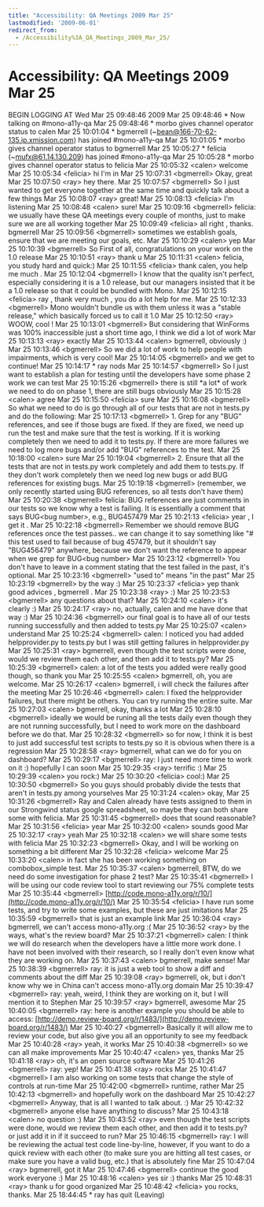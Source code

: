 ```yaml
---
title: "Accessibility: QA Meetings 2009 Mar 25"
lastmodified: '2009-06-01'
redirect_from:
  - /Accessibility%3A_QA_Meetings_2009_Mar_25/
---
```


Accessibility: QA Meetings 2009 Mar 25
======================================

BEGIN LOGGING AT Wed Mar 25 09:48:46 2009
 Mar 25 09:48:46 \* Now talking on #mono-a11y-qa
 Mar 25 09:48:46 \* morbo gives channel operator status to calen
 Mar 25 10:01:04 \* bgmerrell (\~bean@166-70-62-135.ip.xmission.com) has joined #mono-a11y-qa
 Mar 25 10:01:05 \* morbo gives channel operator status to bgmerrell
 Mar 25 10:05:27 \* felicia (\~mufx@61.14.130.209) has joined #mono-a11y-qa
 Mar 25 10:05:28 \* morbo gives channel operator status to felicia
 Mar 25 10:05:32 \<calen\> welcome
 Mar 25 10:05:34 \<felicia\> hi I'm in
 Mar 25 10:07:31 \<bgmerrell\> Okay, great
 Mar 25 10:07:50 \<ray\> hey there.
 Mar 25 10:07:57 \<bgmerrell\> So I just wanted to get everyone together at the same time and quickly talk about a few things
 Mar 25 10:08:07 \<ray\> great!
 Mar 25 10:08:13 \<felicia\> I'm listening
 Mar 25 10:08:48 \<calen\> sure!
 Mar 25 10:09:16 \<bgmerrell\> felicia: we usually have these QA meetings every couple of months, just to make sure we are all working together
 Mar 25 10:09:49 \<felicia\> all right , thanks. bgmerrell
 Mar 25 10:09:56 \<bgmerrell\> sometimes we establish goals, ensure that we are meeting our goals, etc.
 Mar 25 10:10:29 \<calen\> yep
 Mar 25 10:10:39 \<bgmerrell\> So First of all, congratulations on your work on the 1.0 release
 Mar 25 10:10:51 \<ray\> thank u
 Mar 25 10:11:31 \<calen\> felicia, you study hard and quick:)
 Mar 25 10:11:55 \<felicia\> thank calen, you help me much .
 Mar 25 10:12:04 \<bgmerrell\> I know that the quality isn't perfect, especially considering it is a 1.0 release, but our managers insisted that it be a 1.0 release so that it could be bundled with Mono.
 Mar 25 10:12:15 \<felicia\> ray , thank very much , you do a lot help for me.
 Mar 25 10:12:33 \<bgmerrell\> Mono wouldn't bundle us with them unless it was a "stable release," which basically forced us to call it 1.0
 Mar 25 10:12:50 \<ray\> WOOW, cool !
 Mar 25 10:13:01 \<bgmerrell\> But considering that WinForms was 100% inaccessible just a short time ago, I think we did a lot of work
 Mar 25 10:13:13 \<ray\> exactly
 Mar 25 10:13:44 \<calen\> bgmerrell, obviously :)
 Mar 25 10:13:46 \<bgmerrell\> So we did a lot of work to help people with impairments, which is very cool!
 Mar 25 10:14:05 \<bgmerrell\> and we get to continue!
 Mar 25 10:14:17 \* ray nods
 Mar 25 10:14:57 \<bgmerrell\> So I just want to establish a plan for testing until the developers have some phase 2 work we can test
 Mar 25 10:15:26 \<bgmerrell\> there is still \*a lot\* of work we need to do on phase 1, there are still bugs obviously
 Mar 25 10:15:28 \<calen\> agree
 Mar 25 10:15:50 \<felicia\> sure
 Mar 25 10:16:08 \<bgmerrell\> So what we need to do is go through all of our tests that are not in tests.py and do the following:
 Mar 25 10:17:13 \<bgmerrell\> 1. Grep for any "BUG" references, and see if those bugs are fixed. If they are fixed, we need up run the test and make sure that the test is working. If it is working completely then we need to add it to tests.py. If there are more failures we need to log more bugs and/or add "BUG" references to the test.
 Mar 25 10:18:00 \<calen\> sure
 Mar 25 10:19:04 \<bgmerrell\> 2. Ensure that all the tests that are not in tests.py work completely and add them to tests.py. If they don't work completely then we need log new bugs or add BUG references for existing bugs.
 Mar 25 10:19:18 \<bgmerrell\> (remember, we only recently started using BUG references, so all tests don't have them)
 Mar 25 10:20:38 \<bgmerrell\> felicia: BUG references are just comments in our tests so we know why a test is failing. It is essentially a comment that says BUG\<bug number\>, e.g., BUG457479
 Mar 25 10:21:13 \<felicia\> year , I get it .
 Mar 25 10:22:18 \<bgmerrell\> Remember we should remove BUG references once the test passes.. we can change it to say something like "# this test used to fail because of bug 457479, but it shouldn't say "BUG456479" anywhere, because we don't want the reference to appear when we grep for BUG\<bug number\>
 Mar 25 10:23:12 \<bgmerrell\> You don't have to leave in a comment stating that the test failed in the past, it's optional.
 Mar 25 10:23:16 \<bgmerrell\> "used to" means "in the past"
 Mar 25 10:23:19 \<bgmerrell\> by the way :)
 Mar 25 10:23:37 \<felicia\> yep thank good advices , bgmerrell .
 Mar 25 10:23:38 \<ray\> :)
 Mar 25 10:23:53 \<bgmerrell\> any questions about that?
 Mar 25 10:24:10 \<calen\> it's clearly :)
 Mar 25 10:24:17 \<ray\> no, actually, calen and me have done that way :)
 Mar 25 10:24:36 \<bgmerrell\> our final goal is to have all of our tests running successfully and then added to tests.py
 Mar 25 10:25:07 \<calen\> understand
 Mar 25 10:25:24 \<bgmerrell\> calen: I noticed you had added helpprovider.py to tests.py but I was still getting failures in helpprovider.py
 Mar 25 10:25:31 \<ray\> bgmerrell, even though the test scripts were done, would we review them each other, and then add it to tests.py?
 Mar 25 10:25:39 \<bgmerrell\> calen: a lot of the tests you added were really good though, so thank you
 Mar 25 10:25:55 \<calen\> bgmerrell, oh, you are welcome.
 Mar 25 10:26:17 \<calen\> bgmerrell, i will check the failures after the meeting
 Mar 25 10:26:46 \<bgmerrell\> calen: I fixed the helpprovider failures, but there might be others. You can try running the entire suite.
 Mar 25 10:27:03 \<calen\> bgmerrell, okay, thanks a lot
 Mar 25 10:28:10 \<bgmerrell\> ideally we would be runing all the tests daily even though they are not running successfully, but I need to work more on the dashboard before we do that.
 Mar 25 10:28:32 \<bgmerrell\> so for now, I think it is best to just add successful test scripts to tests.py so it is obvious when there is a regression
 Mar 25 10:28:58 \<ray\> bgmerrell, what can we do for you on dashboard?
 Mar 25 10:29:17 \<bgmerrell\> ray: I just need more time to work on it :) hopefully I can soon
 Mar 25 10:29:35 \<ray\> terrific :)
 Mar 25 10:29:39 \<calen\> you rock:)
 Mar 25 10:30:20 \<felicia\> cool:)
 Mar 25 10:30:50 \<bgmerrell\> So you guys should probably divide the tests that aren't in tests.py among yourselves
 Mar 25 10:31:24 \<calen\> okay,
 Mar 25 10:31:26 \<bgmerrell\> Ray and Calen already have tests assigned to them in our Strongwind status google spreadsheet, so maybe they can both share some with felicia.
 Mar 25 10:31:45 \<bgmerrell\> does that sound reasonable?
 Mar 25 10:31:56 \<felicia\> year
 Mar 25 10:32:00 \<calen\> sounds good
 Mar 25 10:32:17 \<ray\> yeah
 Mar 25 10:32:18 \<calen\> we will share some tests with felicia
 Mar 25 10:32:23 \<bgmerrell\> Okay, and I will be working on something a bit different
 Mar 25 10:32:28 \<felicia\> welcome
 Mar 25 10:33:20 \<calen\> in fact she has been working something on combobox_simple test.
 Mar 25 10:35:37 \<calen\> bgmerrell, BTW, do we need do some investigation for phase 2 test?
 Mar 25 10:35:41 \<bgmerrell\> I will be using our code review tool to start reviewing our 75% complete tests
 Mar 25 10:35:44 \<bgmerrell\> [http://code.mono-a11y.org/r/10/](http://code.mono-a11y.org/r/10/)
 Mar 25 10:35:54 \<felicia\> I have run some tests, and try to write some examples, but these are just imitations
 Mar 25 10:35:59 \<bgmerrell\> that is just an example link
 Mar 25 10:36:04 \<ray\> bgmerrell, we can't access mono-a11y.org :(
 Mar 25 10:36:52 \<ray\> by the ways, what's the review board?
 Mar 25 10:37:21 \<bgmerrell\> calen: I think we will do research when the developers have a little more work done. I have not been involved with their research, so I really don't even know what they are working on.
 Mar 25 10:37:43 \<calen\> bgmerrell, make sense!
 Mar 25 10:38:39 \<bgmerrell\> ray: it is just a web tool to show a diff and comments about the diff
 Mar 25 10:39:08 \<ray\> bgmerrell, ok, but i don't know why we in China can't access mono-a11y.org domain
 Mar 25 10:39:47 \<bgmerrell\> ray: yeah, weird, I think they are working on it, but I will mention it to Stephen
 Mar 25 10:39:57 \<ray\> bgmerrell, awesome
 Mar 25 10:40:05 \<bgmerrell\> ray: here is another example you should be able to access: [http://demo.review-board.org/r/1483/](http://demo.review-board.org/r/1483/)
 Mar 25 10:40:27 \<bgmerrell\> Basically it will allow me to review your code, but also give you all an opportunity to see my feedback
 Mar 25 10:40:28 \<ray\> yeah, it works
 Mar 25 10:40:38 \<bgmerrell\> so we can all make improvements
 Mar 25 10:40:47 \<calen\> yes, thanks
 Mar 25 10:41:18 \<ray\> oh, it's an open source software
 Mar 25 10:41:26 \<bgmerrell\> ray: yep!
 Mar 25 10:41:38 \<ray\> rocks
 Mar 25 10:41:47 \<bgmerrell\> I am also working on some tests that change the style of controls at run-time
 Mar 25 10:42:00 \<bgmerrell\> runtime, rather
 Mar 25 10:42:13 \<bgmerrell\> and hopefully work on the dashboard
 Mar 25 10:42:27 \<bgmerrell\> Anyway, that is all I wanted to talk about. :)
 Mar 25 10:42:32 \<bgmerrell\> anyone else have anything to discuss?
 Mar 25 10:43:18 \<calen\> no question :)
 Mar 25 10:43:52 \<ray\> even though the test scripts were done, would we review them each other, and then add it to tests.py? or just add it in if it succeed to run?
 Mar 25 10:46:15 \<bgmerrell\> ray: I will be reviewing the actual test code line-by-line, however, if you want to do a quick review with each other (to make sure you are hitting all test cases, or make sure you have a valid bug, etc.) that is absolutely fine
 Mar 25 10:47:04 \<ray\> bgmerrell, got it
 Mar 25 10:47:46 \<bgmerrell\> continue the good work everyone :)
 Mar 25 10:48:16 \<calen\> yes sir :) thanks
 Mar 25 10:48:31 \<ray\> thank u for good organized
 Mar 25 10:48:42 \<felicia\> you rocks, thanks.
 Mar 25 18:44:45 \* ray has quit (Leaving)


